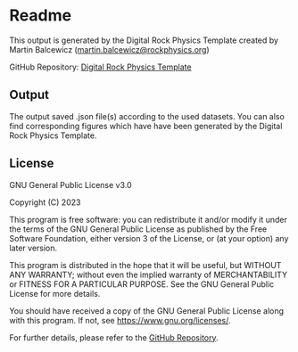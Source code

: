 # Readme

This output is generated by the Digital Rock Physics Template created by Martin Balcewicz (martin.balcewicz@rockphysics.org)

GitHub Repository: [Digital Rock Physics Template](https://github.com/m-balcewicz/Digital_Rock_Physics_Template)

## Output

 The output saved .json file(s) according to the used datasets. You can also find corresponding figures which have
 have been generated by the Digital Rock Physics Template.

## License

GNU General Public License v3.0

Copyright (C) 2023

This program is free software: you can redistribute it and/or modify
it under the terms of the GNU General Public License as published by
the Free Software Foundation, either version 3 of the License, or
(at your option) any later version.

This program is distributed in the hope that it will be useful,
but WITHOUT ANY WARRANTY; without even the implied warranty of
MERCHANTABILITY or FITNESS FOR A PARTICULAR PURPOSE.  See the
GNU General Public License for more details.

You should have received a copy of the GNU General Public License
along with this program.  If not, see <https://www.gnu.org/licenses/>.

For further details, please refer to the [GitHub Repository](https://github.com/m-balcewicz/Digital_Rock_Physics_Template).
